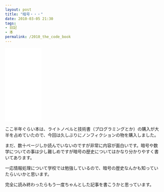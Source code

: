 ```yaml
---
layout: post
title: "暗号・・・"
date: 2010-03-05 21:30
tags:
- 日記
- 本
permalink: /2010_the_code_book
---
```


<iframe style="width:120px;height:240px;" marginwidth="0" marginheight="0" scrolling="no" frameborder="0" src="//rcm-fe.amazon-adsystem.com/e/cm?lt1=_blank&bc1=000000&IS2=1&bg1=FFFFFF&fc1=000000&lc1=0000FF&t=k636174-22&language=ja_JP&o=9&p=8&l=as4&m=amazon&f=ifr&ref=as_ss_li_til&asins=4105393022&linkId=024007c2a3602ea7d335c298f4434213"></iframe>


ここ半年ぐらい本は、ライトノベルと技術書（プログラミングとか）の購入が大半を占めていたので、今回は久しぶりにノンフィクションの物を購入しました。

まだ、数十ページしか読んでいないのですが非常に内容が面白いです。暗号や数学についての事は少し難しめですが暗号の歴史についてはかなり分かりやすく書いてあります。

一応情報処理について学校では勉強しているので、暗号の歴史なんかも知っていたらいいかと思います。

完全に読み終わったらもう一度ちゃんとした記事を書こうかと思っています。
